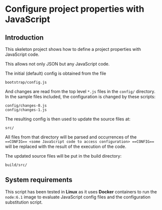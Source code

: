 # Configure project properties with JavaScript

## Introduction

This skeleton project shows how to define a project properties
with JavaScript code.

This allows not only JSON but any JavaScript code.

The initial (default) config is obtained from the file

    bootstrap/config.js
    
And changes are read from the top level `*.js` files in the
`config/` directory. In the sample files included, the configuration
is changed by these scripts:

    config/changes-0.js
    config/changes-1.js

The resulting config is then used to update the source files at:

    src/
    
All files from that directory will be parsed and occurrences of
the `==CONFIG== <some JavaScript code to access configuration> ==CONFIG==`
will be replaced with the result of the execution of the code.

The updated source files will be put in the build directory:

    build/src/
    
## System requirements

This script has been tested in **Linux** as it uses **Docker** containers to
run the `node:6.1` image to evaluate JavaScript config files and the
configuration substitution script.
